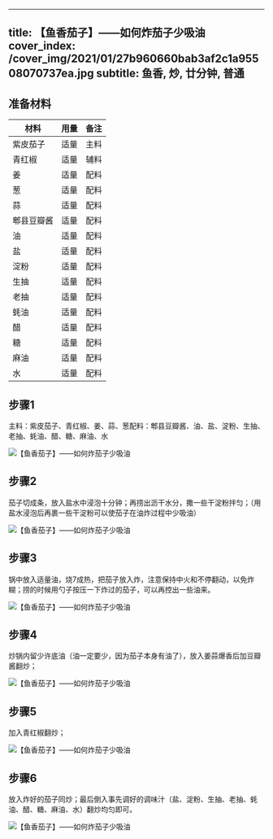
---
title: 【鱼香茄子】——如何炸茄子少吸油
cover_index: /cover_img/2021/01/27b960660bab3af2c1a95508070737ea.jpg
subtitle: 鱼香, 炒, 廿分钟, 普通
---

## 准备材料

| 材料     | 用量 | 备注|
| ------- | ----- | --- |
| 紫皮茄子 | 适量| 主料 |
| 青红椒 | 适量| 辅料 |
| 姜 | 适量| 配料 |
| 葱 | 适量| 配料 |
| 蒜 | 适量| 配料 |
| 郫县豆瓣酱 | 适量| 配料 |
| 油 | 适量| 配料 |
| 盐 | 适量| 配料 |
| 淀粉 | 适量| 配料 |
| 生抽 | 适量| 配料 |
| 老抽 | 适量| 配料 |
| 蚝油 | 适量| 配料 |
| 醋 | 适量| 配料 |
| 糖 | 适量| 配料 |
| 麻油 | 适量| 配料 |
| 水 | 适量| 配料 |

## 步骤1

主料：紫皮茄子、青红椒、姜、蒜、葱配料：郫县豆瓣酱、油、盐、淀粉、生抽、老抽、蚝油、醋、糖、麻油、水

![【鱼香茄子】——如何炸茄子少吸油](https://i8.meishichina.com/attachment/recipe/201010/201010170154177.JPG?x-oss-process=style/p320) 

## 步骤2

茄子切成条，放入盐水中浸泡十分钟；再捞出沥干水分，撒一些干淀粉拌匀；（用盐水浸泡后再裹一些干淀粉可以使茄子在油炸过程中少吸油）

![【鱼香茄子】——如何炸茄子少吸油](https://i8.meishichina.com/attachment/recipe/201010/201010170154568.JPG?x-oss-process=style/p320) 

## 步骤3

锅中放入适量油，烧7成热，把茄子放入炸，注意保持中火和不停翻动，以免炸糊；捞的时候用勺子按压一下炸过的茄子，可以再控出一些油来。

![【鱼香茄子】——如何炸茄子少吸油](https://i8.meishichina.com/attachment/recipe/201010/201010170155292.JPG?x-oss-process=style/p320) 

## 步骤4

炒锅内留少许底油（油一定要少，因为茄子本身有油了），放入姜蒜爆香后加豆瓣酱翻炒；

![【鱼香茄子】——如何炸茄子少吸油](https://i8.meishichina.com/attachment/recipe/201010/201010170156331.JPG?x-oss-process=style/p320) 

## 步骤5

加入青红椒翻炒；

![【鱼香茄子】——如何炸茄子少吸油](https://i8.meishichina.com/attachment/recipe/201010/201010170157132.JPG?x-oss-process=style/p320) 

## 步骤6

放入炸好的茄子同炒；最后倒入事先调好的调味汁（盐、淀粉、生抽、老抽、蚝油、醋、糖、麻油、水）翻炒均匀即可。

![【鱼香茄子】——如何炸茄子少吸油](https://i8.meishichina.com/attachment/recipe/201010/201010170158103.JPG?x-oss-process=style/p320) 


